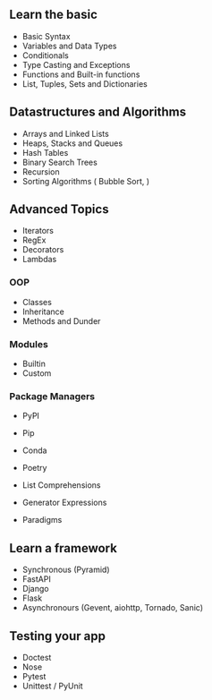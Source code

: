 ## Learn the basic
- Basic Syntax 
- Variables and Data Types
- Conditionals
- Type Casting and Exceptions
- Functions and Built-in functions
- List, Tuples, Sets and Dictionaries

## Datastructures and Algorithms
- Arrays and Linked Lists 
- Heaps, Stacks and Queues
- Hash Tables
- Binary Search Trees 
- Recursion
- Sorting Algorithms ( Bubble Sort, )

## Advanced Topics
- Iterators
- RegEx
- Decorators
- Lambdas

### OOP
- Classes
- Inheritance
- Methods and Dunder

### Modules
- Builtin
- Custom

### Package Managers
- PyPI
- Pip
- Conda
- Poetry

- List Comprehensions
- Generator Expressions
- Paradigms

## Learn a framework 
- Synchronous (Pyramid)
- FastAPI
- Django
- Flask
- Asynchronours (Gevent, aiohttp, Tornado, Sanic)

## Testing your app
- Doctest
- Nose
- Pytest
- Unittest / PyUnit
